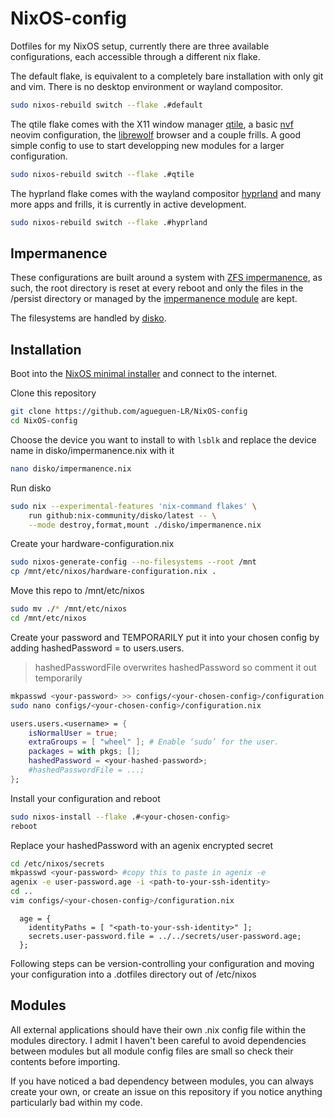 # NixOS-config

Dotfiles for my NixOS setup, currently there are three available configurations, each accessible through a different nix flake.


The default flake, is equivalent to a completely bare installation with only git and vim. There is no desktop environment or wayland compositor.
```bash
sudo nixos-rebuild switch --flake .#default
```


The qtile flake comes with the X11 window manager [qtile](https://qtile.org/), a basic [nvf](https://github.com/NotAShelf/nvf) neovim configuration, the [librewolf](https://librewolf.net/) browser and a couple frills. A good simple config to use to start developping new modules for a larger configuration.
```bash
sudo nixos-rebuild switch --flake .#qtile
```


The hyprland flake comes with the wayland compositor [hyprland](https://hypr.land/) and many more apps and frills, it is currently in active development.
```bash
sudo nixos-rebuild switch --flake .#hyprland
```

## Impermanence

These configurations are built around a system with [ZFS impermanence](https://grahamc.com/blog/erase-your-darlings), as such, the root directory is reset at every reboot and only the files in the /persist directory or managed by the [impermanence module](https://github.com/nix-community/impermanence) are kept.


The filesystems are handled by [disko](https://github.com/nix-community/disko).

## Installation 

Boot into the [NixOS minimal installer](https://nixos.org/download/) and connect to the internet.


Clone this repository
```bash
git clone https://github.com/agueguen-LR/NixOS-config
cd NixOS-config
```

Choose the device you want to install to with ```lsblk``` and replace the device name in disko/impermanence.nix with it 
```bash
nano disko/impermanence.nix
```

Run disko
```bash
sudo nix --experimental-features 'nix-command flakes' \
    run github:nix-community/disko/latest -- \
    --mode destroy,format,mount ./disko/impermanence.nix
```

Create your hardware-configuration.nix
```bash
sudo nixos-generate-config --no-filesystems --root /mnt
cp /mnt/etc/nixos/hardware-configuration.nix .
```

Move this repo to /mnt/etc/nixos
```bash
sudo mv ./* /mnt/etc/nixos
cd /mnt/etc/nixos
```

Create your password and TEMPORARILY put it into your chosen config by adding hashedPassword = <your-hashed-password> to users.users.<username>
> hashedPasswordFile overwrites hashedPassword so comment it out temporarily
```bash
mkpasswd <your-password> >> configs/<your-chosen-config>/configuration.nix #appends to end of file for copy-pasting
sudo nano configs/<your-chosen-config>/configuration.nix
```
```nix
users.users.<username> = {
    isNormalUser = true;
    extraGroups = [ "wheel" ]; # Enable ‘sudo’ for the user.
    packages = with pkgs; [];
    hashedPassword = <your-hashed-password>; 
    #hashedPasswordFile = ...;
};
```

Install your configuration and reboot
```bash
sudo nixos-install --flake .#<your-chosen-config>
reboot
```

Replace your hashedPassword with an agenix encrypted secret
```bash
cd /etc/nixos/secrets
mkpasswd <your-password> #copy this to paste in agenix -e
agenix -e user-password.age -i <path-to-your-ssh-identity>
cd ..
vim configs/<your-chosen-config>/configuration.nix
```
```vim
  age = {
    identityPaths = [ "<path-to-your-ssh-identity>" ];
    secrets.user-password.file = ../../secrets/user-password.age;
  };
```

Following steps can be version-controlling your configuration and moving your configuration into a .dotfiles directory out of /etc/nixos

## Modules

All external applications should have their own .nix config file within the modules directory. I admit I haven't been careful to avoid dependencies between modules but all module config files are small so check their contents before importing.


If you have noticed a bad dependency between modules, you can always create your own, or create an issue on this repository if you notice anything particularly bad within my code.
